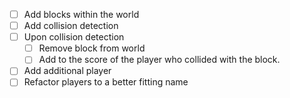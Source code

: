 - [ ] Add blocks within the world
- [ ] Add collision detection
- [ ] Upon collision detection
  - [ ] Remove block from world
  - [ ] Add to the score of the player who collided with the block.
- [ ] Add additional player
- [ ] Refactor players to a better fitting name
